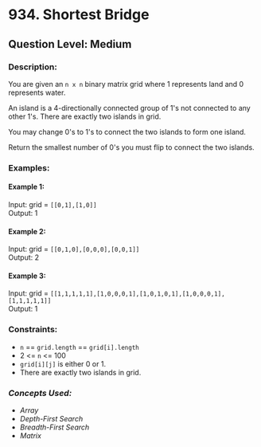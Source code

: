 # 934. Shortest Bridge
## Question Level: Medium
### Description:
You are given an `n x n` binary matrix grid where 1 represents land and 0 represents water.

An island is a 4-directionally connected group of 1's not connected to any other 1's. There are exactly two islands in grid.

You may change 0's to 1's to connect the two islands to form one island.

Return the smallest number of 0's you must flip to connect the two islands.

### Examples:
#### Example 1:

Input: grid = `[[0,1],[1,0]]`  
Output: 1
#### Example 2:

Input: grid = `[[0,1,0],[0,0,0],[0,0,1]]`  
Output: 2
#### Example 3:
 
Input: grid = `[[1,1,1,1,1],[1,0,0,0,1],[1,0,1,0,1],[1,0,0,0,1],[1,1,1,1,1]]`  
Output: 1  

### Constraints:

- `n` == `grid.length` == `grid[i].length`
- 2 <= `n` <= 100
- `grid[i][j]` is either 0 or 1.
- There are exactly two islands in grid.

### <i>Concepts Used:
- Array
- Depth-First Search
- Breadth-First Search
- Matrix</i>